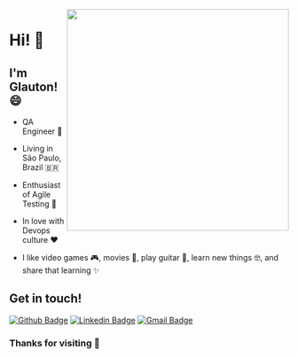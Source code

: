 <img align="right" width="400" height="400" src="https://media.giphy.com/media/gEXumk4dWhEc2UriSX/giphy.gif">
 
# Hi! :wave:
 
## I'm Glauton! 😄
 
- QA Engineer :robot: 

- Living in São Paulo, Brazil :brazil:

- Enthusiast of Agile Testing :dart: 

- In love with Devops culture :heart:

- I like video games :video_game:, movies :cinema:, play guitar :guitar:, learn new things :nerd_face:, and share that learning :sparkles:

 
## Get in touch! 
[![Github Badge](https://img.shields.io/badge/-Github-000?style=flat-square&logo=Github&logoColor=white&link=https://github.com/glautonvieira)](https://github.com/glautonvieira)
[![Linkedin Badge](https://img.shields.io/badge/-LinkedIn-blue?style=flat-square&logo=Linkedin&logoColor=white&link=https://www.linkedin.com/in/glauton)](https://www.linkedin.com/in/glauton)
[![Gmail Badge](https://img.shields.io/badge/-Gmail-c14438?style=flat-square&logo=Gmail&logoColor=white&link=mailto:glauton.vieira@gmail.com)](mailto:glauton.vieira@gmail.com)
 
### Thanks for visiting 🤘
 




<!-- [![Whatsapp Badge](https://img.shields.io/badge/-Whatsapp-4CA143?style=flat-square&labelColor=4CA143&logo=whatsapp&logoColor=white&link=https://api.whatsapp.com/send?phone=seu_telefone_55+11+953560706&text=Hello!)
(https://api.whatsapp.com/send?phone=seu_telefone_55+11+953560706_de_telefone&text=Hello!) -->
